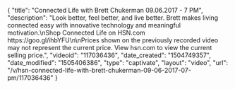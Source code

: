{
    "title": "Connected Life with Brett Chukerman 09.06.2017 - 7 PM",
    "description": "Look better, feel better, and live better. Brett makes living connected easy with innovative technology and meaningful motivation.\nShop Connected Life on HSN.com https:\/\/goo.gl\/ihbYFU\n\nPrices shown on the previously recorded video may not represent the current price.  View hsn.com to view the current selling price.",
    "videoid": "117036436",
    "date_created": "1504749357",
    "date_modified": "1505406386",
    "type": "captivate",
    "layout": "video",
    "url": "\/v\/hsn-connected-life-with-brett-chukerman-09-06-2017-07-pm\/117036436"
}